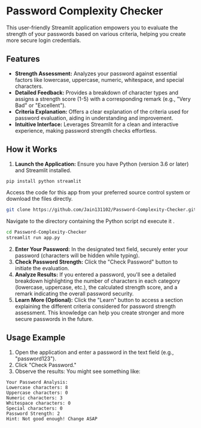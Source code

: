 # Password Complexity Checker

This user-friendly Streamlit application empowers you to evaluate the strength of your passwords based on various criteria, helping you create more secure login credentials.

## Features

* **Strength Assessment:** Analyzes your password against essential factors like lowercase, uppercase, numeric, whitespace, and special characters.
* **Detailed Feedback:** Provides a breakdown of character types and assigns a strength score (1-5) with a corresponding remark (e.g., "Very Bad" or "Excellent").
* **Criteria Explanation:** Offers a clear explanation of the criteria used for password evaluation, aiding in understanding and improvement.
* **Intuitive Interface:** Leverages Streamlit for a clean and interactive experience, making password strength checks effortless.

## How it Works

1. **Launch the Application:** 
Ensure you have Python (version 3.6 or later) and Streamlit installed. 
```bash
pip install python streamlit
```
Access the code for this app from your preferred source control system or download the files directly.
```bash
git clone https://github.com/Jain131102/Password-Complexity-Checker.git
``` 
Navigate to the directory containing the Python script nd execute it .
```bash
cd Password-Complexity-Checker
streamlit run app.py
```

2. **Enter Your Password:** In the designated text field, securely enter your password (characters will be hidden while typing).
3. **Check Password Strength:** Click the "Check Password" button to initiate the evaluation.
4. **Analyze Results:** If you entered a password, you'll see a detailed breakdown highlighting the number of characters in each category (lowercase, uppercase, etc.), the calculated strength score, and a remark indicating the overall password security.
5. **Learn More (Optional):** Click the "Learn" button to access a section explaining the different criteria considered for password strength assessment. This knowledge can help you create stronger and more secure passwords in the future.

## Usage Example

1. Open the application and enter a password in the text field (e.g., "password123").
2. Click "Check Password."
3. Observe the results: You might see something like:
```
Your Password Analysis:
Lowercase characters: 8
Uppercase characters: 0
Numeric characters: 3
Whitespace characters: 0
Special characters: 0
Password Strength: 2
Hint: Not good enough! Change ASAP
```

